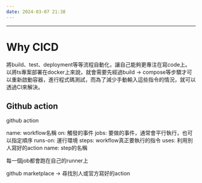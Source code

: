 ```yaml
---
date: 2024-03-07 21:38
---
```

---

# Why CICD

將build、test、deployment等等流程自動化，讓自己能夠更專注在寫code上。
以將ts專案部署在docker上來說，就會需要先經過build -> compose等步驟才可以重新啟動容器，進行程式碼測試，而為了減少手動輸入這些指令的情況，就可以透過CI來解決。

## Github action
github action

name: workflow名稱
on: 觸發的事件
jobs: 要做的事件，通常會平行執行，也可以指定順序
	runs-on: 運行環境
	steps: workflow真正要執行的指令
		uses: 利用別人寫好的action
		name: step的名稱


每一個job都會跑在自己的runner上


github marketplace -> 尋找別人或官方寫好的action